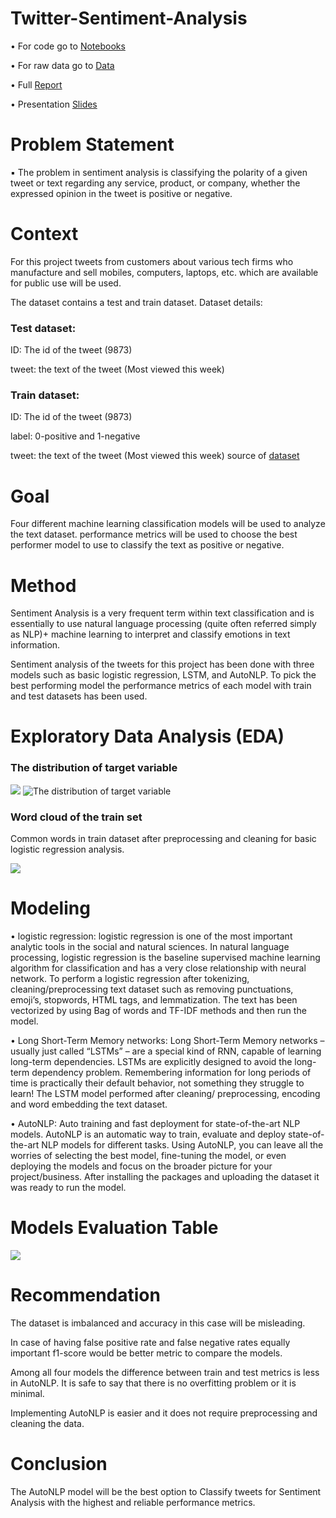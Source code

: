 # Twitter-Sentiment-Analysis
•	For code go to [Notebooks](https://github.com/m-nosrati/Twitter-Sentiment-Analysis/tree/main/notebooks)

•	For raw data go to [Data](https://github.com/m-nosrati/Twitter-Sentiment-Analysis/tree/main/Data)

•	Full [Report]()

•	Presentation [Slides](https://github.com/m-nosrati/Twitter-Sentiment-Analysis/blob/main/Final%20Capstone%20Presentation..pdf)

# Problem Statement

▪ The problem in sentiment analysis is classifying the
polarity of a given tweet or text regarding any service,
product, or company, whether the expressed opinion in
the tweet is positive or negative. 

# Context

For this project tweets from customers about various tech firms who manufacture and sell mobiles, computers, laptops, etc. which are available for public use will be used. 

The dataset contains a test and train dataset. Dataset details:

### Test dataset:

ID: The id of the tweet (9873)

tweet: the text of the tweet (Most viewed this week)

### Train dataset:

ID: The id of the tweet (9873)

label: 0-positive and 1-negative

tweet: the text of the tweet (Most viewed this week)
source of [dataset](https://www.kaggle.com/sureshmecad/identify-the-sentiments-analytics-vidhya?select=train.csv)

# Goal


Four different machine learning classification models will be used to analyze the text dataset.
performance metrics will be used to choose the best performer model to use to classify the text as positive or negative. 

# Method
Sentiment Analysis is a very frequent term within text classification and is essentially to use natural language processing (quite often referred simply as NLP)+ machine learning to interpret and classify emotions in text information.

Sentiment analysis of the tweets for this project has been done with three models such as basic logistic regression, LSTM, and AutoNLP. 
To pick the best performing model the performance metrics of each model with train and test datasets has been used. 

# Exploratory Data Analysis (EDA)

### The distribution of target variable

![](images/Distribution%20of%20the%20target%20variable.png)
![The distribution of target variable ](images/eda.png)

### Word cloud of the train set

Common words in train dataset after preprocessing and cleaning for basic logistic regression analysis. 

![](images/word_cloud.png)


#
# Modeling
•	logistic regression: logistic regression is one of the most important analytic tools in the social and natural sciences. In natural language processing, logistic regression is the baseline supervised machine learning algorithm for classification and has a very close relationship with neural network. To perform a logistic regression after tokenizing, cleaning/preprocessing text dataset such as removing punctuations, emoji’s, stopwords, HTML tags, and lemmatization. The text has been vectorized by using Bag of words and TF-IDF methods and then run the model.

•	 Long Short-Term Memory networks: Long Short-Term Memory networks – usually just called “LSTMs” – are a special kind of RNN, capable of learning long-term dependencies. LSTMs are explicitly designed to avoid the long-term dependency problem. Remembering information for long periods of time is practically their default behavior, not something they struggle to learn! The LSTM model performed after cleaning/ preprocessing, encoding and word embedding the text dataset. 

•   AutoNLP: Auto training and fast deployment for state-of-the-art NLP models. AutoNLP is an automatic way to train, evaluate and deploy state-of-the-art NLP models for different tasks. Using AutoNLP, you can leave all the worries of selecting the best model, fine-tuning the model, or even deploying the models and focus on the broader picture for your project/business. After installing the packages and uploading the dataset it was ready to run the model.


# Models Evaluation Table 

![](images/Table.JPG)


# Recommendation 

The dataset is imbalanced and accuracy in this case will be misleading. 

In case of having false positive rate and false negative rates equally important f1-score would be better metric to compare the models.

Among all four models the difference between train and test metrics is less in AutoNLP. It is safe to say that there is no overfitting problem or it is minimal. 

Implementing AutoNLP is easier and it does not require preprocessing and cleaning the data.

# Conclusion

The AutoNLP model will be the best option to Classify tweets for Sentiment Analysis with the highest and reliable performance metrics. 



